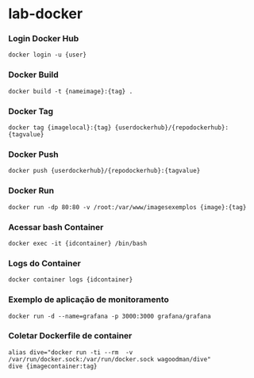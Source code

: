 # lab-docker

### Login Docker Hub
```
docker login -u {user}
```

### Docker Build
```
docker build -t {nameimage}:{tag} .
```

### Docker Tag
```
docker tag {imagelocal}:{tag} {userdockerhub}/{repodockerhub}:{tagvalue}
```

### Docker Push
```
docker push {userdockerhub}/{repodockerhub}:{tagvalue}
```

### Docker Run
```
docker run -dp 80:80 -v /root:/var/www/imagesexemplos {image}:{tag}
```

### Acessar bash Container
```
docker exec -it {idcontainer} /bin/bash
```

### Logs do Container
```
docker container logs {idcontainer}
```

### Exemplo de aplicação de monitoramento
```
docker run -d --name=grafana -p 3000:3000 grafana/grafana
```

### Coletar Dockerfile de container
```
alias dive="docker run -ti --rm  -v /var/run/docker.sock:/var/run/docker.sock wagoodman/dive"
dive {imagecontainer:tag}
```